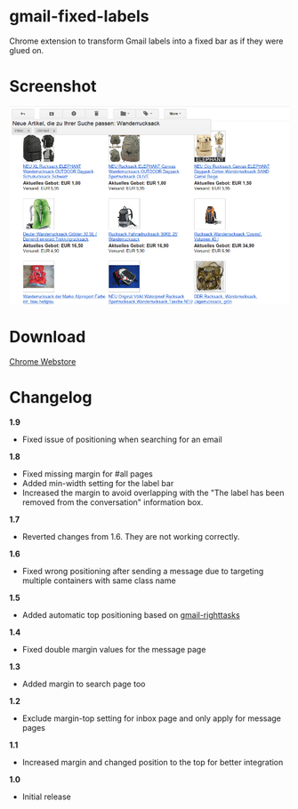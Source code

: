 gmail-fixed-labels
==================

Chrome extension to transform Gmail labels into a fixed bar as if they were glued on.

# Screenshot 
![](images/screenshot-fixed-labels.png)

# Download

[Chrome Webstore](https://chrome.google.com/webstore/detail/oaiihlknofchdhnonldnhcejeleciooh)

# Changelog

**1.9**

- Fixed issue of positioning when searching for an email

**1.8**

- Fixed missing margin for #all pages
- Added min-width setting for the label bar
- Increased the margin to avoid overlapping with the "The label has been removed from the conversation" information box.

**1.7**

- Reverted changes from 1.6. They are not working correctly.

**1.6**

- Fixed wrong positioning after sending a message due to targeting multiple containers with same class name

**1.5**

- Added automatic top positioning based on [gmail-righttasks](https://github.com/ghinda/gmail-righttasks)

**1.4**

- Fixed double margin values for the message page

**1.3**

- Added margin to search page too

**1.2**

- Exclude margin-top setting for inbox page and only apply for message pages

**1.1**

- Increased margin and changed position to the top for better integration

**1.0**

- Initial release
